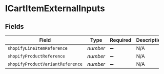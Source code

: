 # ICartItemExternalInputs


## Fields

| Field                            | Type                             | Required                         | Description                      |
| -------------------------------- | -------------------------------- | -------------------------------- | -------------------------------- |
| `shopifyLineItemReference`       | *number*                         | :heavy_minus_sign:               | N/A                              |
| `shopifyProductReference`        | *number*                         | :heavy_minus_sign:               | N/A                              |
| `shopifyProductVariantReference` | *number*                         | :heavy_minus_sign:               | N/A                              |